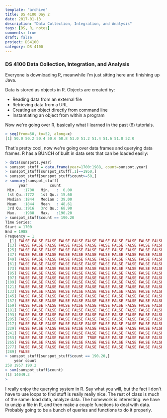 ```yaml
---
template: "archive"
title: DS 4100 Day 2
date: 2017-01-13
description: "Data Collection, Integration, and Analysis"
tags: [DS, R, notes]
comments: true
draft: false
project: DS4100
category: DS 4100
---
```


### DS 4100 Data Collection, Integration, and Analysis

Everyone is downloading R, meanwhile I'm just sitting here and finishing up Java.

Data is stored as objects in R. Objects are created by:

* Reading data from an external file
* Retrieving data from a URL
* Creating an object directly from command line
* Instantiating an object from within a program


Now we're going over R, basically what I learned in the past (6) tutorials. 

~~~ R
> seq(from=50, to=52, along=x)
[1] 50.0 50.2 50.4 50.6 50.8 51.0 51.2 51.4 51.6 51.8 52.0
~~~

That's pretty cool, now we're going over data frames and querying data frames. R has a BUNCH of built in data sets that can be loaded easily:

~~~ R
> data(sunspots.year)
> sunspot_stuff = data.frame(year=1700:1988, count=sunspot.year)
> sunspot_stuff[sunspot_stuff[,1]==1950,]
> sunspot_stuff[sunspot_stuff$count>=50,]
> summary(sunspot_stuff)
      year          count       
 Min.   :1700   Min.   :  0.00  
 1st Qu.:1772   1st Qu.: 15.60  
 Median :1844   Median : 39.00  
 Mean   :1844   Mean   : 48.61  
 3rd Qu.:1916   3rd Qu.: 68.90  
 Max.   :1988   Max.   :190.20  
> sunspot_stuff$count == 190.20
Time Series:
Start = 1700 
End = 1988 
Frequency = 1 
  [1] FALSE FALSE FALSE FALSE FALSE FALSE FALSE FALSE FALSE FALSE FALSE FALSE
 [13] FALSE FALSE FALSE FALSE FALSE FALSE FALSE FALSE FALSE FALSE FALSE FALSE
 [25] FALSE FALSE FALSE FALSE FALSE FALSE FALSE FALSE FALSE FALSE FALSE FALSE
 [37] FALSE FALSE FALSE FALSE FALSE FALSE FALSE FALSE FALSE FALSE FALSE FALSE
 [49] FALSE FALSE FALSE FALSE FALSE FALSE FALSE FALSE FALSE FALSE FALSE FALSE
 [61] FALSE FALSE FALSE FALSE FALSE FALSE FALSE FALSE FALSE FALSE FALSE FALSE
 [73] FALSE FALSE FALSE FALSE FALSE FALSE FALSE FALSE FALSE FALSE FALSE FALSE
 [85] FALSE FALSE FALSE FALSE FALSE FALSE FALSE FALSE FALSE FALSE FALSE FALSE
 [97] FALSE FALSE FALSE FALSE FALSE FALSE FALSE FALSE FALSE FALSE FALSE FALSE
[109] FALSE FALSE FALSE FALSE FALSE FALSE FALSE FALSE FALSE FALSE FALSE FALSE
[121] FALSE FALSE FALSE FALSE FALSE FALSE FALSE FALSE FALSE FALSE FALSE FALSE
[133] FALSE FALSE FALSE FALSE FALSE FALSE FALSE FALSE FALSE FALSE FALSE FALSE
[145] FALSE FALSE FALSE FALSE FALSE FALSE FALSE FALSE FALSE FALSE FALSE FALSE
[157] FALSE FALSE FALSE FALSE FALSE FALSE FALSE FALSE FALSE FALSE FALSE FALSE
[169] FALSE FALSE FALSE FALSE FALSE FALSE FALSE FALSE FALSE FALSE FALSE FALSE
[181] FALSE FALSE FALSE FALSE FALSE FALSE FALSE FALSE FALSE FALSE FALSE FALSE
[193] FALSE FALSE FALSE FALSE FALSE FALSE FALSE FALSE FALSE FALSE FALSE FALSE
[205] FALSE FALSE FALSE FALSE FALSE FALSE FALSE FALSE FALSE FALSE FALSE FALSE
[217] FALSE FALSE FALSE FALSE FALSE FALSE FALSE FALSE FALSE FALSE FALSE FALSE
[229] FALSE FALSE FALSE FALSE FALSE FALSE FALSE FALSE FALSE FALSE FALSE FALSE
[241] FALSE FALSE FALSE FALSE FALSE FALSE FALSE FALSE FALSE FALSE FALSE FALSE
[253] FALSE FALSE FALSE FALSE FALSE  TRUE FALSE FALSE FALSE FALSE FALSE FALSE
[265] FALSE FALSE FALSE FALSE FALSE FALSE FALSE FALSE FALSE FALSE FALSE FALSE
[277] FALSE FALSE FALSE FALSE FALSE FALSE FALSE FALSE FALSE FALSE FALSE FALSE
[289] FALSE
> sunspot_stuff[sunspot_stuff$count == 190.20,]
    year count
258 1957 190.2
> sum(sunspot_stuff$count)
[1] 14049.3
> 
~~~

I really enjoy the querying system in R. Say what you will, but the fact I don't have to use loops to find stuff is really really nice. The rest of class is much of the same: load data, analyze data. The homework is interesting: we have to unzip a file in R, and then make a couple functions to deal with data. Probably going to be a bunch of queries and functions to do it properly.





